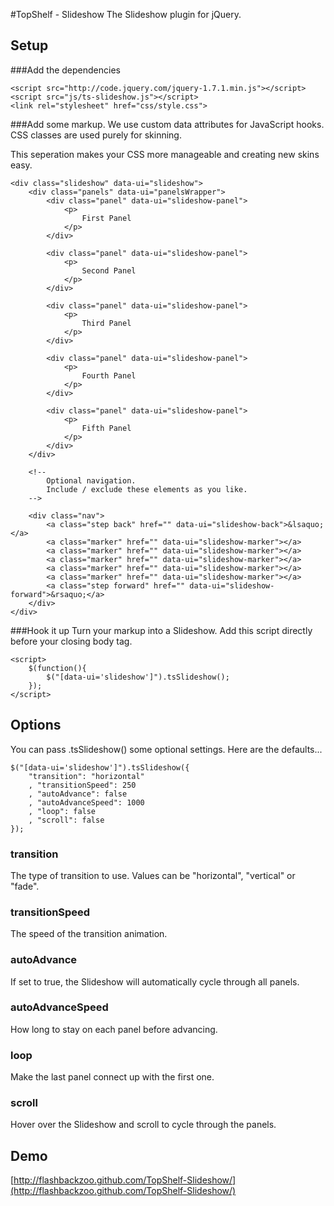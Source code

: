 #TopShelf - Slideshow
The Slideshow plugin for jQuery.

## Setup
###Add the dependencies

    <script src="http://code.jquery.com/jquery-1.7.1.min.js"></script>
    <script src="js/ts-slideshow.js"></script>
    <link rel="stylesheet" href="css/style.css">

###Add some markup.
We use custom data attributes for JavaScript hooks. CSS classes are used purely for skinning.

This seperation makes your CSS more manageable and creating new skins easy.

    <div class="slideshow" data-ui="slideshow">
        <div class="panels" data-ui="panelsWrapper">
            <div class="panel" data-ui="slideshow-panel">
                <p>
                    First Panel
                </p>
            </div>
            
            <div class="panel" data-ui="slideshow-panel">
                <p>
                    Second Panel
                </p>
            </div>

            <div class="panel" data-ui="slideshow-panel">
                <p>
                    Third Panel
                </p>
            </div>

            <div class="panel" data-ui="slideshow-panel">
                <p>
                    Fourth Panel
                </p>
            </div>

            <div class="panel" data-ui="slideshow-panel">
                <p>
                    Fifth Panel
                </p>
            </div>
        </div>

        <!--
        	Optional navigation.
        	Include / exclude these elements as you like.
        -->

        <div class="nav">
            <a class="step back" href="" data-ui="slideshow-back">&lsaquo;</a>
            <a class="marker" href="" data-ui="slideshow-marker"></a>
            <a class="marker" href="" data-ui="slideshow-marker"></a>
            <a class="marker" href="" data-ui="slideshow-marker"></a>
            <a class="marker" href="" data-ui="slideshow-marker"></a>
            <a class="marker" href="" data-ui="slideshow-marker"></a>
            <a class="step forward" href="" data-ui="slideshow-forward">&rsaquo;</a>
        </div>
    </div>

###Hook it up
Turn your markup into a Slideshow. Add this script directly before your closing body tag.

    <script>
        $(function(){
            $("[data-ui='slideshow']").tsSlideshow();
        });
    </script>

## Options
You can pass .tsSlideshow() some optional settings. Here are the defaults...

    $("[data-ui='slideshow']").tsSlideshow({
        "transition": "horizontal"
        , "transitionSpeed": 250
        , "autoAdvance": false
        , "autoAdvanceSpeed": 1000
        , "loop": false
        , "scroll": false
    });

### transition
The type of transition to use. Values can be "horizontal", "vertical" or "fade".

### transitionSpeed
The speed of the transition animation.

### autoAdvance
If set to true, the Slideshow will automatically cycle through all panels.

### autoAdvanceSpeed
How long to stay on each panel before advancing.

### loop
Make the last panel connect up with the first one.

### scroll
Hover over the Slideshow and scroll to cycle through the panels.

## Demo
[http://flashbackzoo.github.com/TopShelf-Slideshow/](http://flashbackzoo.github.com/TopShelf-Slideshow/)